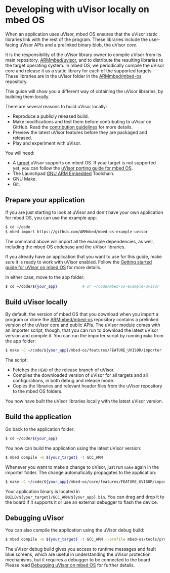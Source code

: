 # Developing with uVisor locally on mbed OS

When an application uses uVisor, mbed OS ensures that the uVisor static libraries link with the rest of the program. These libraries include the user-facing uVisor APIs and a prelinked binary blob, the uVisor *core*.

It is the responsibility of the uVisor library owner to compile uVisor from its main repository, [ARMmbed/uvisor](https://github.com/ARMmbed/uvisor), and to distribute the resulting libraries to the target operating system. In mbed OS, we periodically compile the uVisor core and release it as a static library for each of the supported targets. These libraries are in the uVisor folder in the [ARMmbed/mbed-os](https://github.com/ARMmbed/mbed-os) repository.

This guide will show you a different way of obtaining the uVisor libraries, by building them locally.

There are several reasons to build uVisor locally:

- Reproduce a publicly released build.
- Make modifications and test them before contributing to uVisor on GitHub. Read the [contribution guidelines](CONTRIBUTING.md) for more details.
- Preview the latest uVisor features before they are packaged and released.
- Play and experiment with uVisor.

You will need:

- A [target](README.md#supported-platforms) uVisor supports on mbed OS. If your target is not supported yet, you can follow the [uVisor porting guide for mbed OS](PORTING.md).
- The Launchpad [GNU ARM Embedded](https://launchpad.net/gcc-arm-embedded) Toolchain.
- GNU Make.
- Git.

## Prepare your application

If you are just starting to look at uVisor and don't have your own application for mbed OS, you can use the example app:

```bash
$ cd ~/code
$ mbed import https://github.com/ARMmbed/mbed-os-example-uvisor
```

The command above will import all the example dependencies, as well, including the mbed OS codebase and the uVisor libraries.

If you already have an application that you want to use for this guide, make sure it is ready to work with uVisor enabled. Follow the [Getting started guide for uVisor on mbed OS](../lib/QUICKSTART.md) for more details.

In either case, move to the app folder:

```bash
$ cd ~/code/${your_app}           # or ~/code/mbed-os-example-uvisor
```

## Build uVisor locally

By default, the version of mbed OS that you download when you import a program or clone the [ARMmbed/mbed-os](https://github.com/ARMmbed/mbed-os) repository contains a prelinked version of the uVisor core and public APIs. The uVisor module comes with an importer script, though, that you can run to download the latest uVisor version and compile it. You can run the importer script by running `make` from the app folder:

```bash
$ make -C ~/code/${your_app}/mbed-os/features/FEATURE_UVISOR/importer
```

The script:

- Fetches the `HEAD` of the release branch of uVisor.
- Compiles the downloaded version of uVisor for all targets and all configurations, in both debug and release mode.
- Copies the libraries and relevant header files from the uVisor repository to the mbed OS folders.

You now have built the uVisor libraries locally with the latest uVisor version.

## Build the application

Go back to the application folder:

```bash
$ cd ~/code/${your_app}
```

You now can build the application using the latest uVisor version:

```bash
$ mbed compile -m ${your_target} -t GCC_ARM
```

Whenever you want to make a change to uVisor, just run `make` again in the importer folder. The change automatically propagates to the application:

```bash
$ make -C ~/code/${your_app}/mbed-os/core/features/FEATURE_UVISOR/importer
```

Your application binary is located in `BUILD/${your_target}/GCC_ARM/${your_app}.bin`. You can drag and drop it to the board if it supports it or use an external debugger to flash the device.

## Debugging uVisor

You can also compile the application using the uVisor debug build:

```bash
$ mbed compile -m ${your_target} -t GCC_ARM --profile mbed-os/tools/profiles/debug.json
```

The uVisor debug build gives you access to runtime messages and fault blue screens, which are useful in understanding the uVisor protection mechanisms, but it requires a debugger to be connected to the board. Please read [Debugging uVisor on mbed OS](../lib/DEBUGGING.md) for further details.
